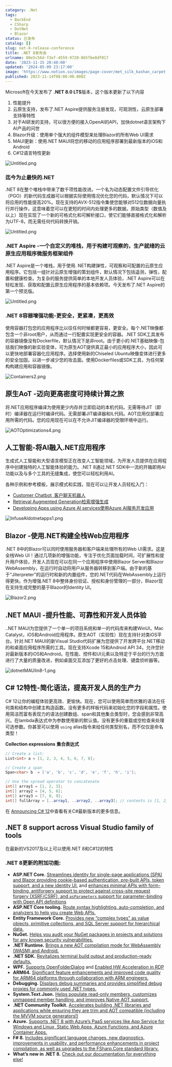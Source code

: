 ```yaml
---
category: .Net
tags:
  - BackEnd
  - CSharp
  - DotNet
  - Blazor
status: 已发布
catalog: []
slug: net-8-release-conference
title: .NET 8发布会
urlname: 80e5c56d-f3ef-4559-9720-865fbe8df017
date: '2023-11-15 20:48:00'
updated: '2024-05-09 23:17:00'
image: 'https://www.notion.so/images/page-cover/met_silk_kashan_carpet.jpg'
published: 2023-11-14T08:00:00.000Z
---
```


Microsoft在今天发布了 **.NET 8.0 LTS**版本，这个版本更新了以下内容

1. 性能提升
2. 云原生支持，发布了.NET Aspire提供服务注册发现，可观测性，云原生部署支持等特性
3. 对于AI研发的支持，可以很方便的接入OpenAI的API，加快dotnet语言架构下AI产品的问世
4. Blazor升级：使用单个强大的组件模型来处理Blazor的所有Web UI需求
5. MAUI更新：使用.NET MAUI将您的移动的应用程序部署到最新版本的iOS和Android
6. C#12语言特性更新

![Untitled.png](https://prod-files-secure.s3.us-west-2.amazonaws.com/5d24fe63-e567-4804-86f9-9fdc62e13082/10cda029-65af-4ea7-b30e-605b2d9e6c57/Untitled.png?X-Amz-Algorithm=AWS4-HMAC-SHA256&X-Amz-Content-Sha256=UNSIGNED-PAYLOAD&X-Amz-Credential=ASIAZI2LB466W2RA6EAT%2F20250224%2Fus-west-2%2Fs3%2Faws4_request&X-Amz-Date=20250224T213353Z&X-Amz-Expires=3600&X-Amz-Security-Token=IQoJb3JpZ2luX2VjEP7%2F%2F%2F%2F%2F%2F%2F%2F%2F%2FwEaCXVzLXdlc3QtMiJHMEUCIQCHN%2BHbfh25K9zDMsdEmgTNGnf7Fk1NEwJZcUGrXIPjOQIgEULIZB14qjplONu99hTNzVLsmfYCrgeD%2BfVMpnK9EvIq%2FwMINhAAGgw2Mzc0MjMxODM4MDUiDKNNOo%2B4eNM%2BUHO%2BlircAzJNneLenxXzvgIkGH6te%2FnqujhO4T%2Fo6soVKmP0ZvGPqGXJr%2F52orLccHSNVqRa3LnN7kY%2BvF6qpe8Rigj42ZqLaUvAmrCzE9ookbDxo9nUBlUtvdqMUOvw75tgEvWCXli8l6B50s%2F%2BDkMnkrVF4X9eJ1HYkEAeYlgzsK5Hq%2B5SACbIgEDRLIRVsVWmWOP1f02YdGWzr4sJXF3fvnYCwZWw%2F3fmReHtJyey2GPPJrF92M5qNIoonKCP7p%2B68ZZKlswbeBGgAXqfl0RqZm7jncZQU%2FI8w5zsUczSoEMw5M8ZLyPYuPRlOUuEGXt4pWVYWKuxmZjPLXA49LFeMbyiA2yyXRPC249RYfZM9YdGF14Z107BcV%2BXge1YKWkfwz%2BmTVm2G1Z0p4vyuLT3SVqhm%2Fo70IKAyaH6ztweMx%2B2fqdMDAIolRJbxFZDG8KHnN3Oe%2FwLdJRb5CWZmi3FuvbLO69uMvXnGdQqxlZvkDVtCmUk40gaXI5E%2F7JB0FmJfKcGLMX4IG%2BrUXOnxScbgs4hR2q3KbzkI7X%2BFbso6QmlP4LngXCjmuFc7kAOtDy0PLVlb%2FuZIHvDVIUiH18ZY72s3nul%2FaDYE9h5JiJtpT5w6gw%2B7q3hP1IDeJ5hYZ3aMInE870GOqUBahpVGV5rIUin2kV1iC8llzc7gvoUoIOMAcR1UGXtXabGZ7dBAiFf9adlXdz5uOaMnskS9oR6KA2DuvYfPeeOqqVSBfAj6a4BKtpj1Voel3F40chXXpu1M%2B1flTeqRQxg%2Fvmua%2BuvtL7Z3RXche1NLxM2cyQMwshyHc%2Bi4FmdFSfdzmJ0kq1EaCd1S1liEPvazrhU1gqA%2B8WxErF6gfv6oIlcjMsR&X-Amz-Signature=6ffd7ecbfb3888391169bcc9fe42d0e4b3801b65482bccca19e80dce0bf47748&X-Amz-SignedHeaders=host&x-id=GetObject)


### **迄今为止最快的.NET**


.NET 8在整个堆栈中带来了数千项性能改进。一个名为动态配置文件引导优化（PGO）的新代码生成器可以根据实际使用情况优化您的代码，默认情况下可以将应用的性能提高20%。现在支持的AVX-512指令集使您能够对512位数据向量执行并行操作，这意味着您可以在更短的时间内处理更多的数据。原始类型（数值及以上）现在实现了一个新的可格式化和可解析接口，使它们能够直接格式化和解析为UTF-8，而无需任何代码转换开销。


![Untitled.png](https://prod-files-secure.s3.us-west-2.amazonaws.com/5d24fe63-e567-4804-86f9-9fdc62e13082/edcbf140-d619-4389-a4a6-f97c113ab9f2/Untitled.png?X-Amz-Algorithm=AWS4-HMAC-SHA256&X-Amz-Content-Sha256=UNSIGNED-PAYLOAD&X-Amz-Credential=ASIAZI2LB466W2RA6EAT%2F20250224%2Fus-west-2%2Fs3%2Faws4_request&X-Amz-Date=20250224T213353Z&X-Amz-Expires=3600&X-Amz-Security-Token=IQoJb3JpZ2luX2VjEP7%2F%2F%2F%2F%2F%2F%2F%2F%2F%2FwEaCXVzLXdlc3QtMiJHMEUCIQCHN%2BHbfh25K9zDMsdEmgTNGnf7Fk1NEwJZcUGrXIPjOQIgEULIZB14qjplONu99hTNzVLsmfYCrgeD%2BfVMpnK9EvIq%2FwMINhAAGgw2Mzc0MjMxODM4MDUiDKNNOo%2B4eNM%2BUHO%2BlircAzJNneLenxXzvgIkGH6te%2FnqujhO4T%2Fo6soVKmP0ZvGPqGXJr%2F52orLccHSNVqRa3LnN7kY%2BvF6qpe8Rigj42ZqLaUvAmrCzE9ookbDxo9nUBlUtvdqMUOvw75tgEvWCXli8l6B50s%2F%2BDkMnkrVF4X9eJ1HYkEAeYlgzsK5Hq%2B5SACbIgEDRLIRVsVWmWOP1f02YdGWzr4sJXF3fvnYCwZWw%2F3fmReHtJyey2GPPJrF92M5qNIoonKCP7p%2B68ZZKlswbeBGgAXqfl0RqZm7jncZQU%2FI8w5zsUczSoEMw5M8ZLyPYuPRlOUuEGXt4pWVYWKuxmZjPLXA49LFeMbyiA2yyXRPC249RYfZM9YdGF14Z107BcV%2BXge1YKWkfwz%2BmTVm2G1Z0p4vyuLT3SVqhm%2Fo70IKAyaH6ztweMx%2B2fqdMDAIolRJbxFZDG8KHnN3Oe%2FwLdJRb5CWZmi3FuvbLO69uMvXnGdQqxlZvkDVtCmUk40gaXI5E%2F7JB0FmJfKcGLMX4IG%2BrUXOnxScbgs4hR2q3KbzkI7X%2BFbso6QmlP4LngXCjmuFc7kAOtDy0PLVlb%2FuZIHvDVIUiH18ZY72s3nul%2FaDYE9h5JiJtpT5w6gw%2B7q3hP1IDeJ5hYZ3aMInE870GOqUBahpVGV5rIUin2kV1iC8llzc7gvoUoIOMAcR1UGXtXabGZ7dBAiFf9adlXdz5uOaMnskS9oR6KA2DuvYfPeeOqqVSBfAj6a4BKtpj1Voel3F40chXXpu1M%2B1flTeqRQxg%2Fvmua%2BuvtL7Z3RXche1NLxM2cyQMwshyHc%2Bi4FmdFSfdzmJ0kq1EaCd1S1liEPvazrhU1gqA%2B8WxErF6gfv6oIlcjMsR&X-Amz-Signature=2253730ac7f9bf5c51254af5f39ddf5d9d174ed59973483109d20470cd78fc39&X-Amz-SignedHeaders=host&x-id=GetObject)


### **.NET Aspire -一个自定义的堆栈，用于构建可观察的，生产就绪的云原生应用程序微服务框架组件**


.NET Aspire是一个堆栈，用于使用. NET构建弹性，可观察和可配置的云原生应用程序。它包括一组针对云原生增强的策划组件，默认情况下包括遥测，弹性，配置和健康检查。为复杂的服务提供简单的本地开发人员体验，.NET Aspire可以在轻松发现、获取和配置云原生应用程序的基本依赖项。今天发布了.NET Aspire的第一个预览版。


![Untitled.png](https://prod-files-secure.s3.us-west-2.amazonaws.com/5d24fe63-e567-4804-86f9-9fdc62e13082/ff6a34d3-ac25-412d-9204-a7263d00528f/Untitled.png?X-Amz-Algorithm=AWS4-HMAC-SHA256&X-Amz-Content-Sha256=UNSIGNED-PAYLOAD&X-Amz-Credential=ASIAZI2LB466W2RA6EAT%2F20250224%2Fus-west-2%2Fs3%2Faws4_request&X-Amz-Date=20250224T213353Z&X-Amz-Expires=3600&X-Amz-Security-Token=IQoJb3JpZ2luX2VjEP7%2F%2F%2F%2F%2F%2F%2F%2F%2F%2FwEaCXVzLXdlc3QtMiJHMEUCIQCHN%2BHbfh25K9zDMsdEmgTNGnf7Fk1NEwJZcUGrXIPjOQIgEULIZB14qjplONu99hTNzVLsmfYCrgeD%2BfVMpnK9EvIq%2FwMINhAAGgw2Mzc0MjMxODM4MDUiDKNNOo%2B4eNM%2BUHO%2BlircAzJNneLenxXzvgIkGH6te%2FnqujhO4T%2Fo6soVKmP0ZvGPqGXJr%2F52orLccHSNVqRa3LnN7kY%2BvF6qpe8Rigj42ZqLaUvAmrCzE9ookbDxo9nUBlUtvdqMUOvw75tgEvWCXli8l6B50s%2F%2BDkMnkrVF4X9eJ1HYkEAeYlgzsK5Hq%2B5SACbIgEDRLIRVsVWmWOP1f02YdGWzr4sJXF3fvnYCwZWw%2F3fmReHtJyey2GPPJrF92M5qNIoonKCP7p%2B68ZZKlswbeBGgAXqfl0RqZm7jncZQU%2FI8w5zsUczSoEMw5M8ZLyPYuPRlOUuEGXt4pWVYWKuxmZjPLXA49LFeMbyiA2yyXRPC249RYfZM9YdGF14Z107BcV%2BXge1YKWkfwz%2BmTVm2G1Z0p4vyuLT3SVqhm%2Fo70IKAyaH6ztweMx%2B2fqdMDAIolRJbxFZDG8KHnN3Oe%2FwLdJRb5CWZmi3FuvbLO69uMvXnGdQqxlZvkDVtCmUk40gaXI5E%2F7JB0FmJfKcGLMX4IG%2BrUXOnxScbgs4hR2q3KbzkI7X%2BFbso6QmlP4LngXCjmuFc7kAOtDy0PLVlb%2FuZIHvDVIUiH18ZY72s3nul%2FaDYE9h5JiJtpT5w6gw%2B7q3hP1IDeJ5hYZ3aMInE870GOqUBahpVGV5rIUin2kV1iC8llzc7gvoUoIOMAcR1UGXtXabGZ7dBAiFf9adlXdz5uOaMnskS9oR6KA2DuvYfPeeOqqVSBfAj6a4BKtpj1Voel3F40chXXpu1M%2B1flTeqRQxg%2Fvmua%2BuvtL7Z3RXche1NLxM2cyQMwshyHc%2Bi4FmdFSfdzmJ0kq1EaCd1S1liEPvazrhU1gqA%2B8WxErF6gfv6oIlcjMsR&X-Amz-Signature=c9d02db0f2f4a023920d0035112d6f9d51f1086406a2f3c585cf9be78fc9df78&X-Amz-SignedHeaders=host&x-id=GetObject)


### **.NET 8容器增强功能-更安全，更紧凑，更高效**


使用容器打包您的应用程序比以往任何时候都更容易，更安全。每个.NET映像都包含一个非root用户，从而通过一行配置实现更安全的容器。.NET SDK工具发布的容器镜像没有Dockerfile，默认情况下是非root。由于更小的.NET基础映像-包括我们映像的新实验变体，可为原生AOT提供真正最小的应用程序大小，因此可以更快地部署容器化应用程序。选择使用新的Chiseled Ubuntu映像变体进行更多的安全加固，以进一步减少您的攻击面。使用Dockerfiles或SDK工具，为任何架构构建应用和容器镜像。


![Containers2.png](https://devblogs.microsoft.com/dotnet/wp-content/uploads/sites/10/2023/11/Containers2.png)


## 原生AoT -迈向更高密度可持续计算之旅


将.NET应用程序编译为使用更少内存并立即启动的本机代码。无需等待JIT（即时）编译器在运行时编译代码。无需部署JIT编译器和IL代码。AOT应用仅部署应用所需的代码。您的应用现在可以在不允许JIT编译器的受限环境中运行。


![AOTOptimizations4.png](https://devblogs.microsoft.com/dotnet/wp-content/uploads/sites/10/2023/11/AOTOptimizations4.png)


## 人工智能-将AI融入.NET应用程序


生成式人工智能和大型语言模型正在改变人工智能领域，为开发人员提供在应用程序中创建独特的人工智能体验的能力。.NET 8通过.NET SDK中一流的开箱即用AI功能以及与多个工具的无缝集成，使您可以轻松利用AI。


各种示例和参考模板，展示模式和实践，现在可以让开发人员轻松入门：

- [Customer Chatbot](https://github.com/dotnet/eShop)[ ](https://github.com/dotnet/eShop)[ 客户聊天机器人](https://github.com/dotnet/eShop)
- [Retrieval Augmented Generation](https://github.com/Azure-Samples/azure-search-openai-demo-csharp)[检索增强生成](https://github.com/Azure-Samples/azure-search-openai-demo-csharp)
- [Developing Apps using Azure AI services](https://devblogs.microsoft.com/dotnet/demystifying-retrieval-augmented-generation-with-dotnet/)[使用Azure AI服务开发应用](https://devblogs.microsoft.com/dotnet/demystifying-retrieval-augmented-generation-with-dotnet/)

![InfuseAIdotnetapps1.png](https://devblogs.microsoft.com/dotnet/wp-content/uploads/sites/10/2023/11/InfuseAIdotnetapps1.png)


## Blazor -使用.NET构建全栈Web应用程序


.NET 8中的Blazor可以同时使用服务器和客户端来处理所有的Web UI需求。这是全栈Web UI！通过几项新的增强功能，专注于优化页面加载时间，可扩展性和提升用户体验，开发人员现在可以在同一个应用程序中使用Blazor Server和Blazor WebAssembly，在运行时自动将用户从服务器转移到客户端。由于新的基于“Jiterpreter”的运行时和新的内置组件，您的.NET代码在WebAssembly上运行得更快。作为增强.NET 8中整体身份验证、授权和身份管理的一部分，Blazor现在支持生成完整的基于Blazor的Identity UI。


![Blazor2.png](https://devblogs.microsoft.com/dotnet/wp-content/uploads/sites/10/2023/11/Blazor2.png)


## .NET MAUI -提升性能、可靠性和开发人员体验


..NET MAUI为您提供了一个单一的项目系统和单一的代码库来构建WinUI，Mac Catalyst，iOS和Android应用程序。原生AOT（实验性）现在支持针对类iOS平台。针对.NET MAUI的新Visual Studio代码扩展为您提供了开发跨平台.NET移动的和桌面应用程序所需的工具。现在支持Xcode 15和Android API 34，允许您针对最新版本的iOS和Android。在性能、控件和UI元素以及特定于平台的行为方面进行了大量的质量改进，例如桌面交互添加了更好的点击处理、键盘侦听器等。


![dotnetMAUIin8-1.png](https://devblogs.microsoft.com/dotnet/wp-content/uploads/sites/10/2023/11/dotnetMAUIin8-1.png)


## C# 12特性-简化语法，提高开发人员的生产力


C# 12让你的编程体验更高效、更愉快。现在，您可以使用简单而优雅的语法在任何类和结构中创建主构造函数。没有更多的样板代码来初始化您的字段和属性。使用简洁而富有表现力的语法创建数组、span和其他集合类型时，您会感到非常高兴。在lambda表达式中为参数使用新的默认值。没有更多的重载或空检查来处理可选参数。你甚至可以使用 `using` alias指令来给任何类型别名，而不仅仅是命名类型！


**Collection expressions** **集合表达式**


```c#
// Create a list:
List<int> a = [1, 2, 3, 4, 5, 6, 7, 8];

// Create a span
Span<char> b  = ['a', 'b', 'c', 'd', 'e', 'f', 'h', 'i'];

// Use the spread operator to concatenate
int[] array1 = [1, 2, 3];
int[] array2 = [4, 5, 6];
int[] array3 = [7, 8, 9];
int[] fullArray = [..array1, ..array2, ..array3]; // contents is [1, 2, 3, 4, 5, 6, 7, 8, 9]
```


在 [Announcing C# 12](https://devblogs.microsoft.com/dotnet/announcing-csharp-12)中查看有关C#最新版本的更多信息。


## .NET 8 support across Visual Studio family of tools


在最新的VS2017及以上可以使用.NET 8和C#12的特性


### .NET 8更新的附加功能:

- **ASP.NET Core.** [Streamlines identity for single-page applications (SPA) and Blazor providing cookie-based authentication, pre-built APIs, token support, and a new identity UI.](https://devblogs.microsoft.com/dotnet/whats-new-with-identity-in-dotnet-8/) and [enhances minimal APIs with form-binding, antiforgery support to protect against cross-site request forgery (XSRF/CSRF), and ](https://learn.microsoft.com/aspnet/core/release-notes/aspnetcore-8.0#minimal-apis)[`asParameters`](https://learn.microsoft.com/aspnet/core/release-notes/aspnetcore-8.0#minimal-apis)[ support for parameter-binding with Open API definitions](https://learn.microsoft.com/aspnet/core/release-notes/aspnetcore-8.0#minimal-apis)
- **ASP.NET Core tooling.** [Route syntax highlighting, auto-completion, and analyzers to help you create Web APIs.](https://devblogs.microsoft.com/dotnet/aspnet-core-route-tooling-dotnet-8/)
- **Entity Framework Core.** [Provides new “complex types” as value objects, primitive collections, and SQL Server support for hierarchical data.](https://devblogs.microsoft.com/dotnet/announcing-ef8-rc2/)
- **NuGet.** [Helps you audit your NuGet packages in projects and solutions for any known security vulnerabilities.](https://learn.microsoft.com/nuget/concepts/auditing-packages)
- **.NET Runtime.** [Brings a new AOT compilation mode for WebAssembly (WASM) and Android.](https://devblogs.microsoft.com/dotnet/announcing-dotnet-8-rc1/#androidstripilafteraot-mode-on-android)
- **.NET SDK.** [Revitalizes terminal build output and production-ready defaults.](https://learn.microsoft.com/dotnet/core/whats-new/dotnet-8#net-sdk)
- **WPF.** [Supports OpenFolderDialog](https://devblogs.microsoft.com/dotnet/wpf-file-dialog-improvements-in-dotnet-8/) and [Enabled HW Acceleration in RDP](https://devblogs.microsoft.com/dotnet/announcing-dotnet-8-rc1/#wpf-hardware-acceleration-in-rdp)
- **ARM64.** [Significant feature enhancements and improved code quality for ARM64 platforms through collaboration with ARM engineers.](https://devblogs.microsoft.com/dotnet/this-arm64-performance-in-dotnet-8/)
- **Debugging.** [Displays debug summaries and provides simplified debug proxies for commonly used .NET types.](https://devblogs.microsoft.com/dotnet/debugging-enhancements-in-dotnet-8/)
- **System.Text.Json.** [Helps populate read-only members, customizes unmapped member handling, and improves Native AOT support.](https://devblogs.microsoft.com/dotnet/system-text-json-in-dotnet-8/)
- **.NET Community Toolkit.** [Accelerates building .NET libraries and applications while ensuring they are trim and AOT compatible (including the MVVM source generators!)](https://devblogs.microsoft.com/dotnet/announcing-the-dotnet-community-toolkit-821/)
- **Azure.** [Supports .NET 8 with Azure’s PaaS services like App Service for Windows and Linux, Static Web Apps, Azure Functions, and Azure Container Apps.](https://aka.ms/appservice-dotnet8)
- **F# 8.** [Includes significant language changes, new diagnostics, improvements in usability, and performance enhancements in project compilation, as well as upgrades to the FSharp.Core standard library.](https://devblogs.microsoft.com/dotnet/announcing-fsharp-8/)
- **What’s new in .NET 8.** [Check out our documentation for everything else!](https://learn.microsoft.com/dotnet/core/whats-new/dotnet-8)
